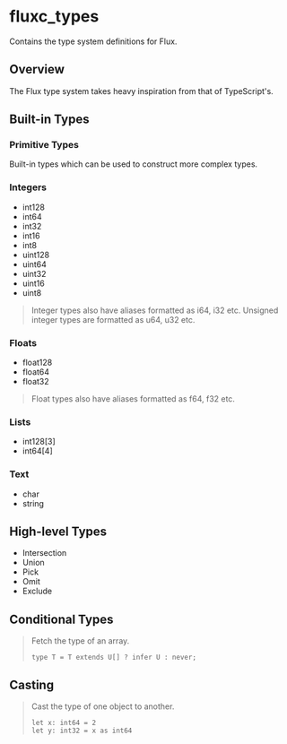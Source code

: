 # fluxc_types

Contains the type system definitions for Flux.

## Overview

The Flux type system takes heavy inspiration from that of TypeScript's.

## Built-in Types

### Primitive Types

Built-in types which can be used to construct more complex types.

### Integers

-   int128
-   int64
-   int32
-   int16
-   int8
-   uint128
-   uint64
-   uint32
-   uint16
-   uint8

> Integer types also have aliases formatted as i64, i32 etc. Unsigned integer types are formatted as u64, u32 etc.

### Floats

-   float128
-   float64
-   float32

> Float types also have aliases formatted as f64, f32 etc.

### Lists

-   int128[3]
-   int64[4]

### Text

-   char
-   string

## High-level Types

-   Intersection
-   Union
-   Pick
-   Omit
-   Exclude

## Conditional Types

> Fetch the type of an array.
>
> ```flux
> type T = T extends U[] ? infer U : never;
> ```

## Casting

> Cast the type of one object to another.
>
> ```flux
> let x: int64 = 2
> let y: int32 = x as int64
> ```
